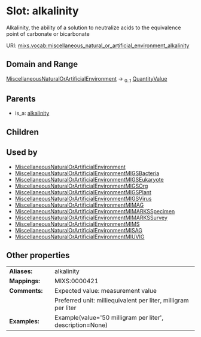 
# Slot: alkalinity


Alkalinity, the ability of a solution to neutralize acids to the equivalence point of carbonate or bicarbonate

URI: [mixs.vocab:miscellaneous_natural_or_artificial_environment_alkalinity](https://w3id.org/mixs/vocab/miscellaneous_natural_or_artificial_environment_alkalinity)


## Domain and Range

[MiscellaneousNaturalOrArtificialEnvironment](MiscellaneousNaturalOrArtificialEnvironment.md) &#8594;  <sub>0..1</sub> [QuantityValue](QuantityValue.md)

## Parents

 *  is_a: [alkalinity](alkalinity.md)

## Children


## Used by

 * [MiscellaneousNaturalOrArtificialEnvironment](MiscellaneousNaturalOrArtificialEnvironment.md)
 * [MiscellaneousNaturalOrArtificialEnvironmentMIGSBacteria](MiscellaneousNaturalOrArtificialEnvironmentMIGSBacteria.md)
 * [MiscellaneousNaturalOrArtificialEnvironmentMIGSEukaryote](MiscellaneousNaturalOrArtificialEnvironmentMIGSEukaryote.md)
 * [MiscellaneousNaturalOrArtificialEnvironmentMIGSOrg](MiscellaneousNaturalOrArtificialEnvironmentMIGSOrg.md)
 * [MiscellaneousNaturalOrArtificialEnvironmentMIGSPlant](MiscellaneousNaturalOrArtificialEnvironmentMIGSPlant.md)
 * [MiscellaneousNaturalOrArtificialEnvironmentMIGSVirus](MiscellaneousNaturalOrArtificialEnvironmentMIGSVirus.md)
 * [MiscellaneousNaturalOrArtificialEnvironmentMIMAG](MiscellaneousNaturalOrArtificialEnvironmentMIMAG.md)
 * [MiscellaneousNaturalOrArtificialEnvironmentMIMARKSSpecimen](MiscellaneousNaturalOrArtificialEnvironmentMIMARKSSpecimen.md)
 * [MiscellaneousNaturalOrArtificialEnvironmentMIMARKSSurvey](MiscellaneousNaturalOrArtificialEnvironmentMIMARKSSurvey.md)
 * [MiscellaneousNaturalOrArtificialEnvironmentMIMS](MiscellaneousNaturalOrArtificialEnvironmentMIMS.md)
 * [MiscellaneousNaturalOrArtificialEnvironmentMISAG](MiscellaneousNaturalOrArtificialEnvironmentMISAG.md)
 * [MiscellaneousNaturalOrArtificialEnvironmentMIUVIG](MiscellaneousNaturalOrArtificialEnvironmentMIUVIG.md)

## Other properties

|  |  |  |
| --- | --- | --- |
| **Aliases:** | | alkalinity |
| **Mappings:** | | MIXS:0000421 |
| **Comments:** | | Expected value: measurement value |
|  | | Preferred unit: milliequivalent per liter, milligram per liter |
| **Examples:** | | Example(value='50 milligram per liter', description=None) |

